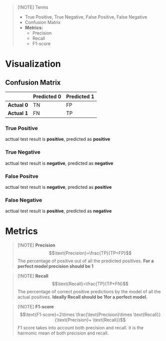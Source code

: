 
> [!NOTE] Terms
> - True Positive, True Negative, False Positive, False Negative
> - Confusion Matrix
> - **Metrics:**
> 	- Precision
> 	- Recall
> 	- F1-score



# Visualization
## Confusion Matrix

|              | Predicted 0 | Predicted 1 |
| ------------ | ----------- | ----------- |
| **Actual 0** | TN          | FP          |
| **Actual 1** | FN          | TP          |
### True Positive
acttual test result is **positive**, predicted as **positive**
### True Negative
acttual test result is **negative**, predicted as **negative**
### False Positve
acttual test result is **negative**, predicted as **positive**
### False Negative
acttual test result is **positive**, predicted as **negative**
# Metrics

> [!NOTE] **Precision**
> $$\text{Precision}=\frac{TP}{TP+FP}$$
> The percentage of positive out of all the predicted positives. **For a perfect model precision should be 1**

> [!NOTE] **Recall**
> $$\text{Recall}=\frac{TP}{TP+FN}$$
> The percentage of correct positive predictions by the model of all the actual positives. **Ideally Recall should be 1for a perfect model.**

> [!NOTE] **F1-score**
> $$\text{F1-score}=2\times \frac{\text{Precision}\times \text{Recall}}{\text{Precision}+ \text{Recall}}$$
> F1 score takes into account both precision and recall. it is the harmonic mean of both precision and recall.

